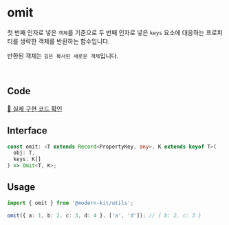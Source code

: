 # omit

첫 번째 인자로 넣은 `객체`를 기준으로 두 번째 인자로 넣은 `keys` 요소에 대응하는 프로퍼티를 생략한 객체를 반환하는 함수입니다.

반환된 객체는 `깊은 복사된 새로운 객체`입니다.

<br />

## Code
[🔗 실제 구현 코드 확인](https://github.com/modern-agile-team/modern-kit/blob/main/packages/utils/src/object/omit/index.ts)

## Interface
```ts title="typescript"
const omit: <T extends Record<PropertyKey, any>, K extends keyof T>(
  obj: T,
  keys: K[]
) => Omit<T, K>;
```

## Usage
```ts title="typescript"
import { omit } from '@modern-kit/utils';

omit({ a: 1, b: 2, c: 3, d: 4 }, ['a', 'd']); // { b: 2, c: 3 }
```